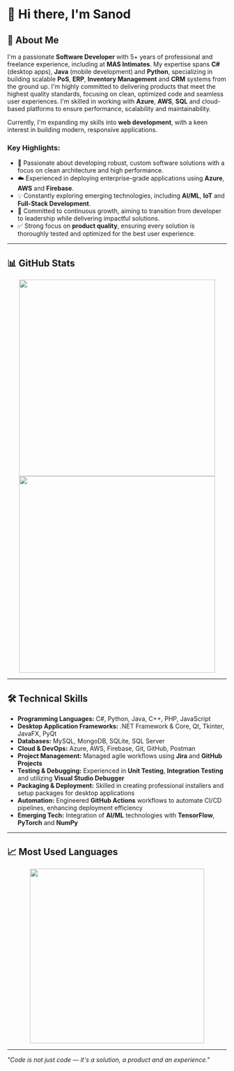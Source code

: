 # 👋 Hi there, I'm Sanod

## 💼 About Me
I'm a passionate **Software Developer** with 5+ years of professional and freelance experience, including at **MAS Intimates**. My expertise spans **C#** (desktop apps), **Java** (mobile development) and **Python**, specializing in building scalable **PoS**, **ERP**, **Inventory Management** and **CRM** systems from the ground up. I'm highly committed to delivering products that meet the highest quality standards, focusing on clean, optimized code and seamless user experiences. I'm skilled in working with **Azure**, **AWS**, **SQL** and cloud-based platforms to ensure performance, scalability and maintainability.

Currently, I'm expanding my skills into **web development**, with a keen interest in building modern, responsive applications.

### Key Highlights:
- 🔧 Passionate about developing robust, custom software solutions with a focus on clean architecture and high performance.  
- ☁️ Experienced in deploying enterprise-grade applications using **Azure**, **AWS** and **Firebase**.  
- 💡 Constantly exploring emerging technologies, including **AI/ML**, **IoT** and **Full-Stack Development**.  
- 🚀 Committed to continuous growth, aiming to transition from developer to leadership while delivering impactful solutions.  
- ✅ Strong focus on **product quality**, ensuring every solution is thoroughly tested and optimized for the best user experience.

---

## 📊 GitHub Stats

<div align="center">
  <img src="https://github-readme-stats-sanodmendis-projects.vercel.app/api?username=sanodmendis&show=reviews,discussions_started,discussions_answered,prs_merged,prs_merged_percentage&show_icons=true&count_private=true&include_all_commits=true&rank_icon=github&title_color=ffffff&text_color=ffffff&icon_color=ffffff&bg_color=2c3e50,2e4154,34495e&hide_border=true&hide_title=true&cache_seconds=0" width="450" />
</div>

<div align="center">
  <img src="https://streak-stats.demolab.com/?user=sanodmendis&hide_border=true&background=2c3e50&ring=fb8c00&fire=fb8c00&currStreakLabel=ffffff&currStreakNum=ffffff&sideLabels=ffffff&sideNums=ffffff&dates=ffffff&text=ffffff&cache_seconds=0" width="450" />
</div>

---

## 🛠️ Technical Skills

- **Programming Languages:** C#, Python, Java, C++, PHP, JavaScript  
- **Desktop Application Frameworks:** .NET Framework & Core, Qt, Tkinter, JavaFX, PyQt  
- **Databases:** MySQL, MongoDB, SQLite, SQL Server  
- **Cloud & DevOps:** Azure, AWS, Firebase, Git, GitHub, Postman  
- **Project Management:** Managed agile workflows using **Jira** and **GitHub Projects**  
- **Testing & Debugging:** Experienced in **Unit Testing**, **Integration Testing** and utilizing **Visual Studio Debugger**  
- **Packaging & Deployment:** Skilled in creating professional installers and setup packages for desktop applications  
- **Automation:** Engineered **GitHub Actions** workflows to automate CI/CD pipelines, enhancing deployment efficiency  
- **Emerging Tech:** Integration of **AI/ML** technologies with **TensorFlow**, **PyTorch** and **NumPy**

---

## 📈 Most Used Languages

<div align="center">
  <img src="https://github-readme-stats-sanodmendis-projects.vercel.app/api/top-langs/?username=sanodmendis&langs_count=8&layout=compact&title_color=ffffff&text_color=ffffff&bg_color=2c3e50,2e4154,34495e&hide_border=true&cache_seconds=0" width="400" />
</div>

---

*"Code is not just code — it's a solution, a product and an experience."*

